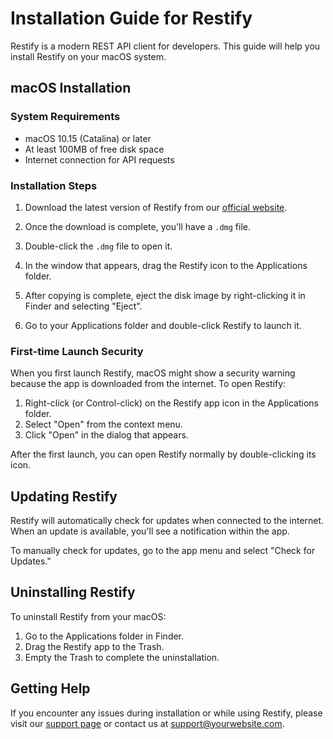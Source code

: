 # Installation Guide for Restify

Restify is a modern REST API client for developers. This guide will help you install Restify on your macOS system.

## macOS Installation

### System Requirements
- macOS 10.15 (Catalina) or later
- At least 100MB of free disk space
- Internet connection for API requests

### Installation Steps

1. Download the latest version of Restify from our [official website](https://yourwebsite.com/download).

2. Once the download is complete, you'll have a `.dmg` file.

3. Double-click the `.dmg` file to open it.

4. In the window that appears, drag the Restify icon to the Applications folder.

5. After copying is complete, eject the disk image by right-clicking it in Finder and selecting "Eject".

6. Go to your Applications folder and double-click Restify to launch it.

### First-time Launch Security

When you first launch Restify, macOS might show a security warning because the app is downloaded from the internet. To open Restify:

1. Right-click (or Control-click) on the Restify app icon in the Applications folder.
2. Select "Open" from the context menu.
3. Click "Open" in the dialog that appears.

After the first launch, you can open Restify normally by double-clicking its icon.

## Updating Restify

Restify will automatically check for updates when connected to the internet. When an update is available, you'll see a notification within the app.

To manually check for updates, go to the app menu and select "Check for Updates."

## Uninstalling Restify

To uninstall Restify from your macOS:

1. Go to the Applications folder in Finder.
2. Drag the Restify app to the Trash.
3. Empty the Trash to complete the uninstallation.

## Getting Help

If you encounter any issues during installation or while using Restify, please visit our [support page](https://yourwebsite.com/support) or contact us at support@yourwebsite.com. 